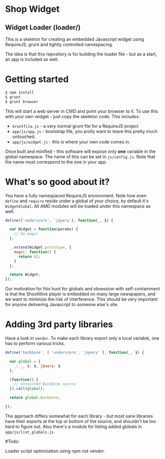 # Shop Widget

## Widget Loader (loader/)
This is a skeleton for creating an embedded Javascript widget using
RequireJS, grunt and tightly controlled namespacing.

The idea is that this repository is for building the loader file - but
as a start, an app is included as well.

# Getting started

```bash
$ npm install
$ grunt
$ grunt browser
```

This will start a web server in CWD and point your browser to it.  To
use this with your own widget - just copy the skeleton code. This
includes:

- `Gruntfile.js` - a very normal grunt file for a RequireJS project
- `app/js/app.js` - bootstrap file, you prolly want to leave
this pretty much untouched.
- `app/js/widget.js` - this is where your own code comes in.

Once built and minified - this software will expose only **one** variable in
the global namespace. The name of this can be set in `js/config.js`.
Note that the name must correspond to the one in your app.

# What's so good about it?
You have a fully namespaced RequireJS environment. Note how even
`define` and `require` reside under a global of your choice, by default
it's `WidgetGlobal`. All AMD modules will be loaded under this namespace
as well.

```javascript
define(['underscore', 'jquery'], function(_, $) {

  var Widget = function(params) {
    // Do magic
  };

  _.extend(Widget.prototype, {
    magic: function() {
      return 42;
    }
  };

  return Widget;
});
```

Our motivation for this hunt for globals and obsession with
self-containment is that the Shootitlive player is embedded on many
large newspapers, and we want to minimize the risk of interference.
This should be very important for anyone delivering Javascript to
someone else's site.

# Adding 3rd party libraries

Have a look in `vendor`. To make each library export only a
local variable, one has to perform various tricks.

```javascript
define('backbone', [ 'underscore', 'jquery' ], function(_, $) {

  var global = {
    _: _, $: $, jQuery: $
  };

  (function() {
    // Untouched Backbone source
  }).call(global);

  return global.Backbone;

});
```

The approach differs somewhat for each library - but most sane libraries
have their exports at the top or bottom of the source, and shouldn't be
too hard to figure out. Also there's a module for listing added globals
in `app/js/list_globals.js`.

#Todo:

Loader script optimization using npm not vendor.
